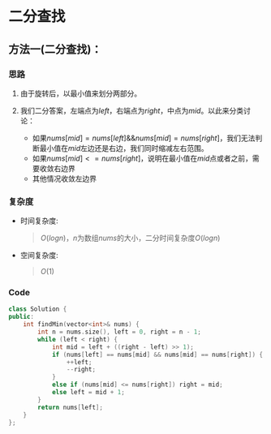 # 二分查找
## 方法一(二分查找)：
### 思路
1. 由于旋转后，以最小值来划分两部分。

2. 我们二分答案，左端点为$left$，右端点为$right$，中点为$mid$。以此来分类讨论：
   - 如果$nums[mid]=nums[left] \&\& nums[mid]=nums[right]$，我们无法判断最小值在$mid$左边还是右边，我们同时缩减左右范围。
   - 如果$nums[mid]<=nums[right]$，说明在最小值在$mid$点或者之前，需要收敛右边界
   - 其他情况收敛左边界
### 复杂度
- 时间复杂度:
  > $O(logn)$，$n$为数组$nums$的大小，二分时间复杂度$O(logn)$
- 空间复杂度:
  > $O(1)$

### Code
```C++ []
class Solution {
public:
    int findMin(vector<int>& nums) {
        int n = nums.size(), left = 0, right = n - 1;
        while (left < right) {
            int mid = left + ((right - left) >> 1);
            if (nums[left] == nums[mid] && nums[mid] == nums[right]) {
                ++left;
                --right;
            }
            else if (nums[mid] <= nums[right]) right = mid;
            else left = mid + 1;
        }
        return nums[left];
    }
};
```
